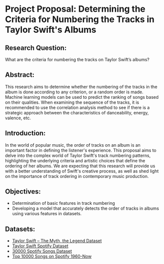 # Project Proposal: Determining the Criteria for Numbering the Tracks in Taylor Swift's Albums

## Research Question:
What are the criteria for numbering the tracks on Taylor Swift’s albums?

## Abstract:
This research aims to determine whether the numbering of the tracks in the album is done according to any criterion, or a random order is made. Machine learning models can be used to predict the ranking of songs based on their qualities. When examining the sequence of the tracks, it is recommended to use the correlation analysis method to see if there is a strategic approach between the characteristics of danceability, energy, valence, etc.

## Introduction:
In the world of popular music, the order of tracks on an album is an important factor in defining the listener's experience. This proposal aims to delve into the complex world of Taylor Swift's track numbering patterns, highlighting the underlying criteria and artistic choices that define the ordering of her albums. We are expecting that this research will provide us with a better understanding of Swift's creative process, as well as shed light on the importance of track ordering in contemporary music production.

## Objectives:
- Determination of basic features in track numbering
- Developing a model that accurately detects the order of tracks in albums using various features in datasets.

## Datasets:
- [Taylor Swift – The Myth, the Legend Dataset](https://www.kaggle.com/datasets/paakhim10/taylor-swift-the-myth-the-legend)
- [Taylor Swift Spotify Dataset](https://www.kaggle.com/datasets/jarredpriester/taylor-swift-spotify-dataset/data)
- [30000 Spotify Songs Dataset](https://www.kaggle.com/datasets/joebeachcapital/30000-spotify-songs)
- [Top 10000 Songs on Spotify 1960-Now](https://www.kaggle.com/datasets/joebeachcapital/top-10000-spotify-songs-1960-now/code)
